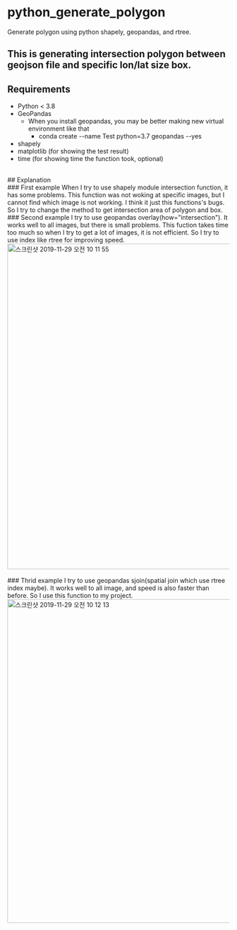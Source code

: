 # python_generate_polygon
Generate polygon using python shapely, geopandas, and rtree.
<br>
## This is generating intersection polygon between geojson file and specific lon/lat size box.

## Requirements
+ Python < 3.8
+ GeoPandas
  + When you install geopandas, you may be better making new virtual environment like that
    + conda create --name Test python=3.7 geopandas --yes
+ shapely
+ matplotlib (for showing the test result)
+ time (for showing time the function took, optional)
<br>
## Explanation
<br>
### First example
When I try to use shapely module intersection function, it has some problems. This function was not woking at specific images, but I cannot find which image is not working. I think it just this functions's bugs.
So I try to change the method to get intersection area of polygon and box.
<br>
### Second example
I try to use geopandas overlay(how="intersection"). It works well to all images, but there is small problems. This fuction takes time too much so when I try to get a lot of images, it is not efficient. So I try to use index like rtree for improving speed.
<div>
<img width="737" alt="스크린샷 2019-11-29 오전 10 11 55" src="https://user-images.githubusercontent.com/38632805/69837156-ce108080-1290-11ea-95b1-9adcc273035c.png">
</div>
<br>
### Thrid example
I try to use geopandas sjoin(spatial join which use rtree index maybe). It works well to all image, and speed is also faster than before. So I use this function to my project.
<div>
<img width="733" alt="스크린샷 2019-11-29 오전 10 12 13" src="https://user-images.githubusercontent.com/38632805/69837166-d8cb1580-1290-11ea-8bfa-4816a8f448f0.png">
</div>
